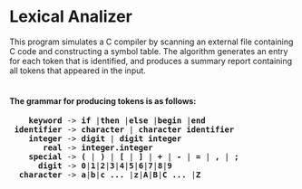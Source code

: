 <h1>Lexical Analizer</h1>
This program simulates a C compiler by scanning an external file containing C code and constructing a symbol table. The algorithm generates an entry for each token that is identified, and produces a summary report containing all tokens that appeared in the input.<br> 
<br>
<h4>The grammar for producing tokens is as follows:</h4>

<pre>
    <b>keyword</b> -> <b>if</b> |<b>then</b> |<b>else</b> |<b>begin</b> |<b>end</b> 
 <b>identifier</b> -> <b>character</b> |<b> character identifier</b> 
    <b>integer</b> -> <b>digit</b> |<b> digit integer</b> 
       <b>real</b> -> <b>integer.integer</b> 
    <b>special</b> -> <b>(</b> |<b> )</b> |<b> [</b> |<b> ]</b> |<b> +</b> |<b> -</b> |<b> =</b> |<b> ,</b> |<b> ;</b> 
      <b>digit</b> -> <b>0</b>|<b>1</b>|<b>2</b>|<b>3</b>|<b>4</b>|<b>5</b>|<b>6</b>|<b>7</b>|<b>8</b>|<b>9</b> 
  <b>character</b> -> <b>a</b>|<b>b</b>|<b>c ... </b>|<b>z</b>|<b>A</b>|<b>B</b>|<b>C ... </b>|<b>Z</b>
</pre>

